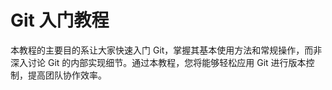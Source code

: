 # Git 入门教程
本教程的主要目的系让大家快速入门 Git，掌握其基本使用方法和常规操作，而非深入讨论 Git 的内部实现细节。通过本教程，您将能够轻松应用 Git 进行版本控制，提高团队协作效率。
